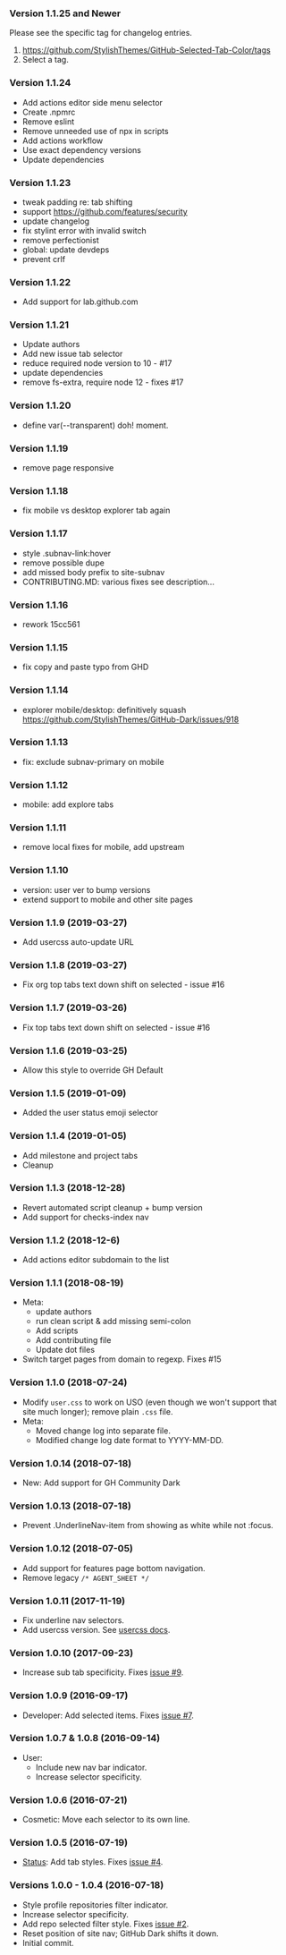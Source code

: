 ### Version 1.1.25 and Newer

Please see the specific tag for changelog entries.

1) https://github.com/StylishThemes/GitHub-Selected-Tab-Color/tags
2) Select a tag.

### Version 1.1.24

* Add actions editor side menu selector
* Create .npmrc
* Remove eslint
* Remove unneeded use of npx in scripts
* Add actions workflow
* Use exact dependency versions
* Update dependencies

### Version 1.1.23

* tweak padding re: tab shifting
* support https://github.com/features/security
* update changelog
* fix stylint error with invalid switch
* remove perfectionist
* global: update devdeps
* prevent crlf

### Version 1.1.22

* Add support for lab.github.com

### Version 1.1.21

* Update authors
* Add new issue tab selector
* reduce required node version to 10 - #17
* update dependencies
* remove fs-extra, require node 12 - fixes #17

### Version 1.1.20

* define var(--transparent) doh! moment.

### Version 1.1.19

* remove page responsive

### Version 1.1.18

* fix mobile vs desktop explorer tab again

### Version 1.1.17

* style .subnav-link:hover
* remove possible dupe
* add missed body prefix to site-subnav
* CONTRIBUTING.MD: various fixes see description...

### Version 1.1.16

* rework 15cc561

### Version 1.1.15

* fix copy and paste typo from GHD

### Version 1.1.14

* explorer mobile/desktop: definitively squash https://github.com/StylishThemes/GitHub-Dark/issues/918

### Version 1.1.13

* fix: exclude subnav-primary on mobile

### Version 1.1.12

* mobile: add explore tabs

### Version 1.1.11

* remove local fixes for mobile, add upstream

### Version 1.1.10

* version: user ver to bump versions
* extend support to mobile and other site pages

### Version 1.1.9 (2019-03-27)

* Add usercss auto-update URL

### Version 1.1.8 (2019-03-27)

* Fix org top tabs text down shift on selected - issue #16

### Version 1.1.7 (2019-03-26)

* Fix top tabs text down shift on selected - issue #16

### Version 1.1.6 (2019-03-25)

* Allow this style to override GH Default

### Version 1.1.5 (2019-01-09)

* Added the user status emoji selector

### Version 1.1.4 (2019-01-05)

* Add milestone and project tabs
* Cleanup

### Version 1.1.3 (2018-12-28)

* Revert automated script cleanup + bump version
* Add support for checks-index nav

### Version 1.1.2 (2018-12-6)

* Add actions editor subdomain to the list

### Version 1.1.1 (2018-08-19)

* Meta:
  * update authors
  * run clean script & add missing semi-colon
  * Add scripts
  * Add contributing file
  * Update dot files
* Switch target pages from domain to regexp. Fixes #15

### Version 1.1.0 (2018-07-24)

* Modify `user.css` to work on USO (even though we won't support that site much longer); remove plain `.css` file.
* Meta:
  * Moved change log into separate file.
  * Modified change log date format to YYYY-MM-DD.

### Version 1.0.14 (2018-07-18)

* New: Add support for GH Community Dark

### Version 1.0.13 (2018-07-18)

* Prevent .UnderlineNav-item from showing as white while not :focus.

### Version 1.0.12 (2018-07-05)

* Add support for features page bottom navigation.
* Remove legacy `/* AGENT_SHEET */`

### Version 1.0.11 (2017-11-19)

* Fix underline nav selectors.
* Add usercss version. See [usercss docs](https://github.com/openstyles/stylus/wiki/Usercss).

### Version 1.0.10 (2017-09-23)

* Increase sub tab specificity. Fixes [issue #9](https://github.com/StylishThemes/GitHub-Selected-Tab-Color/issues/9).

### Version 1.0.9 (2016-09-17)

* Developer: Add selected items. Fixes [issue #7](https://github.com/StylishThemes/GitHub-Selected-Tab-Color/issues/7).

### Version 1.0.7 & 1.0.8 (2016-09-14)

* User:
  * Include new nav bar indicator.
  * Increase selector specificity.

### Version 1.0.6 (2016-07-21)

* Cosmetic: Move each selector to its own line.

### Version 1.0.5 (2016-07-19)

* [Status](https://status.github.com/): Add tab styles. Fixes [issue #4](https://github.com/StylishThemes/GitHub-Selected-Tab-Color/issues/4).

### Versions 1.0.0 - 1.0.4 (2016-07-18)

* Style profile repositories filter indicator.
* Increase selector specificity.
* Add repo selected filter style. Fixes [issue #2](https://github.com/StylishThemes/GitHub-Selected-Tab-Color/issues/2).
* Reset position of site nav; GitHub Dark shifts it down.
* Initial commit.
